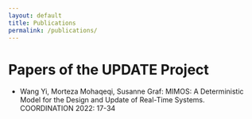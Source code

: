 ```yaml
---
layout: default
title: Publications
permalink: /publications/
---
```


# Papers of the UPDATE Project

* Wang Yi, Morteza Mohaqeqi, Susanne Graf: MIMOS: A Deterministic Model for the Design and Update of Real-Time Systems. COORDINATION 2022: 17-34 
